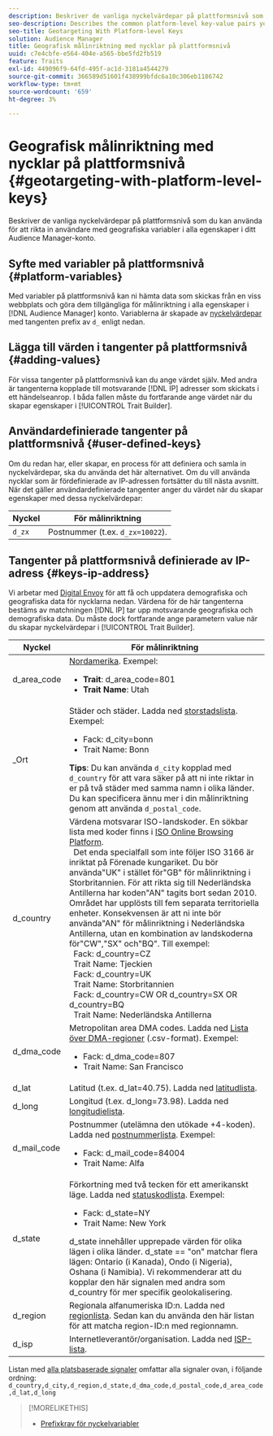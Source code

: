 ```yaml
---
description: Beskriver de vanliga nyckelvärdepar på plattformsnivå som du kan använda för att rikta in användare med geografiska variabler i alla egenskaper i ditt Audience Manager-konto.
seo-description: Describes the common platform-level key-value pairs you can use to target users with geographic variables across all properties in your Audience Manager account.
seo-title: Geotargeting With Platform-level Keys
solution: Audience Manager
title: Geografisk målinriktning med nycklar på plattformsnivå
uuid: c7e4cbfe-e564-404e-a565-bbe5fd2fb519
feature: Traits
exl-id: 449096f9-64fd-495f-ac1d-3181a4544279
source-git-commit: 366589d51601f438999bfdc6a10c306eb1186742
workflow-type: tm+mt
source-wordcount: '659'
ht-degree: 3%

---
```


# Geografisk målinriktning med nycklar på plattformsnivå {#geotargeting-with-platform-level-keys}

Beskriver de vanliga nyckelvärdepar på plattformsnivå som du kan använda för att rikta in användare med geografiska variabler i alla egenskaper i ditt Audience Manager-konto.

<!-- c_tb_platform_vars.xml -->

## Syfte med variabler på plattformsnivå {#platform-variables}

Med variabler på plattformsnivå kan ni hämta data som skickas från en viss webbplats och göra dem tillgängliga för målinriktning i alla egenskaper i [!DNL Audience Manager] konto. Variablerna är skapade av [nyckelvärdepar](../../reference/key-value-pairs-explained.md) med tangenten prefix av `d_` enligt nedan.

## Lägga till värden i tangenter på plattformsnivå {#adding-values}

För vissa tangenter på plattformsnivå kan du ange värdet själv. Med andra är tangenterna kopplade till motsvarande [!DNL IP] adresser som skickats i ett händelseanrop. I båda fallen måste du fortfarande ange värdet när du skapar egenskaper i [!UICONTROL Trait Builder].

## Användardefinierade tangenter på plattformsnivå {#user-defined-keys}

Om du redan har, eller skapar, en process för att definiera och samla in nyckelvärdepar, ska du använda det här alternativet. Om du vill använda nycklar som är fördefinierade av IP-adressen fortsätter du till nästa avsnitt. När det gäller användardefinierade tangenter anger du värdet när du skapar egenskaper med dessa nyckelvärdepar:

| Nyckel | För målinriktning |
|---|---|
| `d_zx` | Postnummer (t.ex. `d_zx=10022`). |

## Tangenter på plattformsnivå definierade av IP-adress {#keys-ip-address}

Vi arbetar med [Digital Envoy](https://www.digitalenvoy.com/) för att få och uppdatera demografiska och geografiska data för nycklarna nedan. Värdena för de här tangenterna bestäms av matchningen [!DNL IP] tar upp motsvarande geografiska och demografiska data. Du måste dock fortfarande ange parametern value när du skapar nyckelvärdepar i [!UICONTROL Trait Builder].

| Nyckel | För målinriktning |
|--- |--- |
| d_area_code | [Nordamerika](https://en.wikipedia.org/wiki/List_of_North_American_Numbering_Plan_area_codes).  Exempel: <ul><li>**Trait**: d_area_code=801</li><li>**Trait Name**: Utah</li></ul> |
| _Ort | Städer och städer. Ladda ned [storstadslista](assets/d_city.txt).  Exempel: <ul><li>Fack: d_city=bonn</li><li>Trait Name: Bonn</li></ul> **Tips**: Du kan använda `d_city` kopplad med `d_country` för att vara säker på att ni inte riktar in er på två städer med samma namn i olika länder. Du kan specificera ännu mer i din målinriktning genom att använda `d_postal_code`. |
| d_country | Värdena motsvarar ISO-landskoder. En sökbar lista med koder finns i [ISO Online Browsing Platform](https://www.iso.org/obp/ui/#home). <br>  Det enda specialfall som inte följer ISO 3166 är inriktat på Förenade kungariket. Du bör använda&quot;UK&quot; i stället för&quot;GB&quot; för målinriktning i Storbritannien.  För att rikta sig till Nederländska Antillerna har koden&quot;AN&quot; tagits bort sedan 2010. Området har upplösts till fem separata territoriella enheter. Konsekvensen är att ni inte bör använda&quot;AN&quot; för målinriktning i Nederländska Antillerna, utan en kombination av landskoderna för&quot;CW&quot;,&quot;SX&quot; och&quot;BQ&quot;.  Till exempel:  <br>  Fack: d_country=CZ  <br>  Trait Name: Tjeckien <br>  Fack: d_country=UK <br>  Trait Name: Storbritannien  <br>  Fack: d_country=CW OR d_country=SX OR d_country=BQ  <br>  Trait Name: Nederländska Antillerna |
| d_dma_code | Metropolitan area DMA codes. Ladda ned [Lista över DMA-regioner](assets/DMAregions.csv) (.csv-format).  Exempel: <ul><li>Fack: d_dma_code=807</li><li>Trait Name: San Francisco</li></ul> |
| d_lat | Latitud (t.ex. d_lat=40.75). Ladda ned [latitudlista](assets/d_lat.txt). |
| d_long | Longitud (t.ex. d_long=73.98). Ladda ned [longitudielista](assets/d_long.txt). |
| d_mail_code | Postnummer (utelämna den utökade +4-koden). Ladda ned  [postnummerlista](assets/d_postal_code.txt).  Exempel: <ul><li>Fack: d_mail_code=84004 </li><li>Trait Name: Alfa</li></ul> |
| d_state | Förkortning med två tecken för ett amerikanskt läge. Ladda ned [statuskodlista](assets/d_state.txt).  Exempel: <ul><li>Fack: d_state=NY </li><li>Trait Name: New York</li></ul>d_state innehåller upprepade värden för olika lägen i olika länder. d_state == &quot;on&quot; matchar flera lägen: Ontario (i Kanada), Ondo (i Nigeria), Oshana (i Namibia). Vi rekommenderar att du kopplar den här signalen med andra som d_country för mer specifik geolokalisering. |
| d_region | Regionala alfanumeriska ID:n. Ladda ned [regionlista](assets/Country_RegionCodes_City.csv).  Sedan kan du använda den här listan för att matcha region-ID:n med regionnamn. |
| d_isp | Internetleverantör/organisation. Ladda ned [ISP-lista](assets/d_isp.txt). |

Listan med [alla platsbaserade signaler](assets/all.txt) omfattar alla signaler ovan, i följande ordning: `d_country,d_city,d_region,d_state,d_dma_code,d_postal_code,d_area_code,d_lat,d_long`

>[!MORELIKETHIS]
>
>* [Prefixkrav för nyckelvariabler](../../features/traits/trait-variable-prefixes.md)

